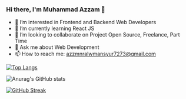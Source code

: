 ### Hi there, I'm Muhammad Azzam 👋

- 👀 I’m interested in Frontend and Backend Web Developers
- 🌱 I’m currently learning React JS
- 👯 I’m looking to collaborate on Project Open Source, Freelance, Part Time
- 💬 Ask me about Web Development
- 📫 How to reach me: azzmnralwmansyur7273@gmail.com

[![Top Langs](https://github-readme-stats.vercel.app/api/top-langs/?username=azzmnrwebdev&layout=compact&theme=radical&border_color=141E61)](https://github.com/anuraghazra/github-readme-stats)

![Anurag's GitHub stats](https://github-readme-stats.vercel.app/api?username=azzmnrwebdev&show_icons=true&theme=radical&border_color=141E61)

[![GitHub Streak](https://github-readme-streak-stats.herokuapp.com?user=azzmnrwebdev&theme=radical&border=141E61)](https://git.io/streak-stats)
